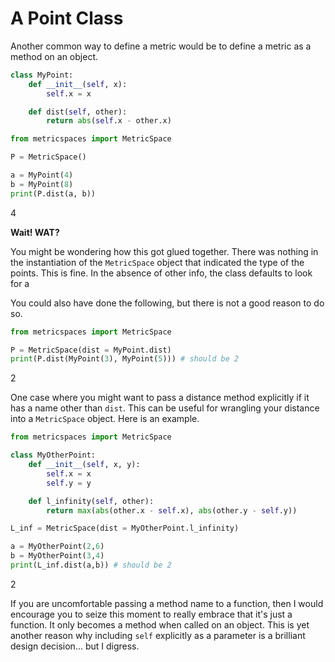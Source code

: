 # A Point Class

Another common way to define a metric would be to define a metric as a method on an object.

```python {cmd id="pointclass"}
class MyPoint:
    def __init__(self, x):
        self.x = x

    def dist(self, other):
        return abs(self.x - other.x)
```

```python {cmd continue}
from metricspaces import MetricSpace

P = MetricSpace()
```

```python {cmd continue modify_source}
a = MyPoint(4)
b = MyPoint(8)
print(P.dist(a, b))
```
<!-- code_chunk_output -->

4


<!-- /code_chunk_output -->

**Wait!  WAT?**

You might be wondering how this got glued together.
There was nothing in the instantiation of the `MetricSpace` object that indicated the type of the points.
This is fine.
In the absence of other info, the class defaults to look for a

You could also have done the following, but there is not a good reason to do so.

```python {cmd continue="pointclass" modify_source}
from metricspaces import MetricSpace

P = MetricSpace(dist = MyPoint.dist)
print(P.dist(MyPoint(3), MyPoint(5))) # should be 2
```
<!-- code_chunk_output -->

2


<!-- /code_chunk_output -->

One case where you might want to pass a distance method explicitly if it has a name other than `dist`.
This can be useful for wrangling your distance into a `MetricSpace` object.
Here is an example.

```python {cmd modify_source}
from metricspaces import MetricSpace

class MyOtherPoint:
    def __init__(self, x, y):
        self.x = x
        self.y = y

    def l_infinity(self, other):
        return max(abs(other.x - self.x), abs(other.y - self.y))

L_inf = MetricSpace(dist = MyOtherPoint.l_infinity)

a = MyOtherPoint(2,6)
b = MyOtherPoint(3,4)
print(L_inf.dist(a,b)) # should be 2
```
<!-- code_chunk_output -->

2


<!-- /code_chunk_output -->

If you are uncomfortable passing a method name to a function, then I would encourage you to seize this moment to really embrace that it's just a function.
It only becomes a method when called on an object.
This is yet another reason why including `self` explicitly as a parameter is a brilliant design decision... but I digress.
